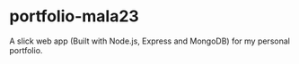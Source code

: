portfolio-mala23
================

A slick web app (Built with Node.js, Express and MongoDB) for my personal portfolio.

